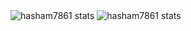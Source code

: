 
<img  alt="hasham7861 stats" src="https://github-readme-stats.vercel.app/api/top-langs/?username=hasham7861&layout=compact"/>
<img alt="hasham7861 stats" src="https://github-readme-stats.vercel.app/api?username=hasham7861&count_private=true&show_icons=true"/>


